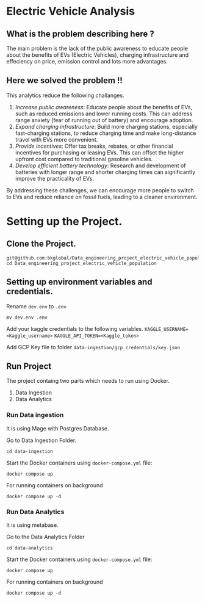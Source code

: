 # Electric Vehicle Analysis 

## What is the problem describing here ?

The main problem is the lack of the public awareness to educate people about the benefits of EVs (Electric Vehicles), charging infrastructure and effeciency on price, emission control and lots more advantages.

## Here we solved the problem !!

This analytics reduce the following challanges.
1. *Increase public awareness*: Educate people about the benefits of EVs, such as reduced emissions and lower running costs. This can address range anxiety (fear of running out of battery) and encourage adoption.
2. *Expand charging infrastructure*: Build more charging stations, especially fast-charging stations, to reduce charging time and make long-distance travel with EVs more convenient.
3. *Provide incentives*: Offer tax breaks, rebates, or other financial incentives for purchasing or leasing EVs. This can offset the higher upfront cost compared to traditional gasoline vehicles.
4. *Develop efficient battery technology*: Research and development of batteries with longer range and shorter charging times can significantly improve the practicality of EVs.

By addressing these challenges, we can encourage more people to switch to EVs and reduce reliance on fossil fuels, leading to a cleaner environment.


# Setting up the Project.

## Clone the Project.
```
git@github.com:bkglobal/Data_engineering_project_electric_vehicle_population.git
cd Data_engineering_project_electric_vehicle_population
```

## Setting up environment variables and credentials.
Rename `dev.env` to `.env`
```
mv dev.env .env
```

Add your kaggle credentials to the following variables.
`KAGGLE_USERNAME=<Kaggle_username>`
`KAGGLE_API_TOKEN=<Kaggle_token>`

Add GCP Key file to folder `data-ingestion/gcp_credentials/key.json`


## Run Project

The project containg two parts which needs to run using Docker.

1. Data Ingestion
2. Data Analytics


### Run Data ingestion

It is using Mage with Postgres Database.

Go to Data Ingestion Folder.
```
cd data-ingestion
```

Start the Docker containers using `docker-compose.yml` file:
```
docker compose up
```
For running containers on background
```
docker compose up -d
```




### Run Data Analytics

It is using metabase.

Go to the Data Analytics Folder
```
cd data-analytics
```

Start the Docker containers using `docker-compose.yml` file:
```
docker compose up
```
For running containers on background
```
docker compose up -d
```
